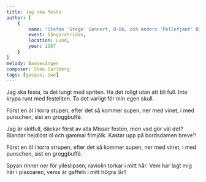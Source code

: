 ```yaml
---
title: Jag ska festa
author: [
	{
		name: "Stefan 'Stege' Gennert, D-86, och Anders 'Pellefjant' Bjerkén, D-87", 
		event: Sångarstriden,
		location: Lund,
		year: 1987
	}
]
melody: Bamsesången
composer: Sten Carlberg
tags: [gasque, swe]
---
```


Jag ska festa, ta det lungt med spriten.
Ha det roligt utan att bli full.
Inte krypa runt med festeliten.
Ta det varligt för min egen skull.

Först en öl i torra stupen,
efter det så kommer supen,
ner med vinet, i med punschen,
sist en groggbuffé.

Jag är skitfull, däckar först av alla
Missar festen, men vad gör väl det?
Blandar hejdlöst öl och gammal filmjölk.
Kastar upp på bordsdamen breve'!

Först en öl i torra strupen,
efter det så kommer supen,
ner med vinet, i med punschen,
sist en groggbuffé.

Spyan rinner ner för ylleslipsen,
raviolin torkar i mitt hår.
Vem har lagt mig här i pissoaren,
vems är gaffeln i mitt högra lår?
